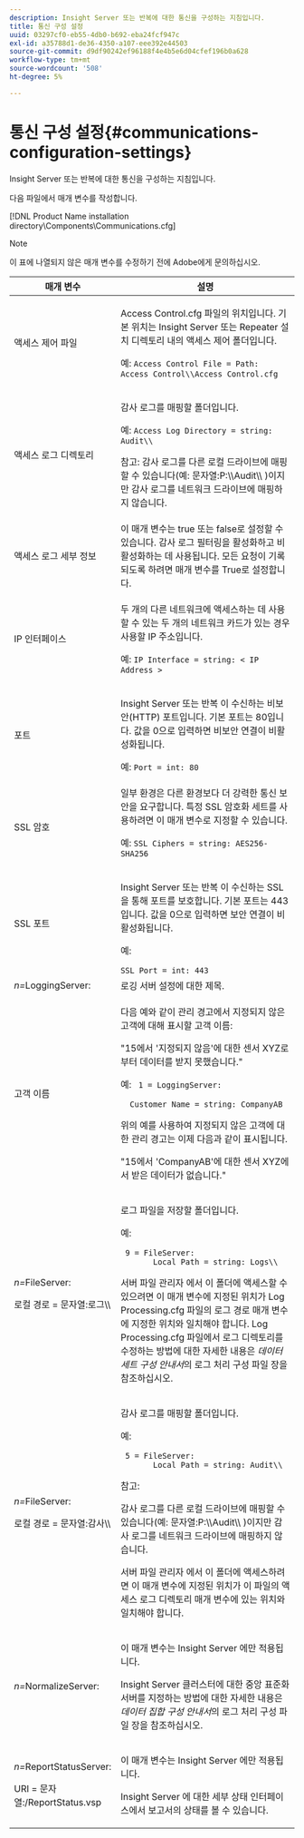 ```yaml
---
description: Insight Server 또는 반복에 대한 통신을 구성하는 지침입니다.
title: 통신 구성 설정
uuid: 03297cf0-eb55-4db0-b692-eba24fcf947c
exl-id: a35788d1-de36-4350-a107-eee392e44503
source-git-commit: d9df90242ef96188f4e4b5e6d04cfef196b0a628
workflow-type: tm+mt
source-wordcount: '508'
ht-degree: 5%

---
```


# 통신 구성 설정{#communications-configuration-settings}

Insight Server 또는 반복에 대한 통신을 구성하는 지침입니다.

다음 파일에서 매개 변수를 작성합니다.

[!DNL Product Name installation directory\Components\Communications.cfg]

>[!NOTE]
>
>이 표에 나열되지 않은 매개 변수를 수정하기 전에 Adobe에게 문의하십시오.

<table id="table_C87F1150E53548F484A8C0CFE91F1079"> 
 <thead> 
  <tr> 
   <th colname="col1" class="entry"> 매개 변수 </th> 
   <th colname="col2" class="entry"> 설명 </th> 
  </tr> 
 </thead>
 <tbody> 
  <tr> 
   <td colname="col1"> 액세스 제어 파일 </td> 
   <td colname="col2"> <p><span class="filepath"> Access Control.cfg </span> 파일의 위치입니다. 기본 위치는 <span class="keyword"> Insight Server </span> 또는 <span class="wintitle"> Repeater </span> 설치 디렉토리 내의 <span class="filepath"> 액세스 제어 </span> 폴더입니다. </p> <p>예: <code>Access Control File = Path: Access Control\\Access Control.cfg</code> </p> </td> 
  </tr> 
  <tr> 
   <td colname="col1"> 액세스 로그 디렉토리 </td> 
   <td colname="col2"> <p>감사 로그를 매핑할 폴더입니다. </p> <p>예: <code>Access Log Directory = string: Audit\\</code> </p> <p> <p>참고: 감사 로그를 다른 로컬 드라이브에 매핑할 수 있습니다(예:<span class="filepath"> 문자열:P:\\Audit\\ </span>)이지만 감사 로그를 네트워크 드라이브에 매핑하지 않습니다. </p> </p> </td> 
  </tr> 
  <tr> 
   <td colname="col1"> 액세스 로그 세부 정보 </td> 
   <td colname="col2"> 이 매개 변수는 true 또는 false로 설정할 수 있습니다. 감사 로그 필터링을 활성화하고 비활성화하는 데 사용됩니다. 모든 요청이 기록되도록 하려면 매개 변수를 True로 설정합니다. </td> 
  </tr> 
  <tr> 
   <td colname="col1"> IP 인터페이스 </td> 
   <td colname="col2"> <p>두 개의 다른 네트워크에 액세스하는 데 사용할 수 있는 두 개의 네트워크 카드가 있는 경우 사용할 IP 주소입니다. </p> <p>예: <code>IP Interface = string: &lt; IP Address &gt;</code> </p> </td> 
  </tr> 
  <tr> 
   <td colname="col1"> 포트 </td> 
   <td colname="col2"> <p><span class="keyword"> Insight Server </span> 또는 <span class="wintitle"> 반복 </span>이 수신하는 비보안(HTTP) 포트입니다. 기본 포트는 80입니다. 값을 0으로 입력하면 비보안 연결이 비활성화됩니다. </p> <p>예: <code>Port = int: 80</code> </p> </td> 
  </tr> 
  <tr> 
   <td colname="col1"> SSL 암호 </td> 
   <td colname="col2"> 일부 환경은 다른 환경보다 더 강력한 통신 보안을 요구합니다. 특정 SSL 암호화 세트를 사용하려면 이 매개 변수로 지정할 수 있습니다. <p>예: <code>SSL Ciphers = string: AES256-SHA256</code> </p> </td> 
  </tr> 
  <tr> 
   <td colname="col1"> SSL 포트 </td> 
   <td colname="col2"> <p><span class="keyword"> Insight Server </span> 또는 <span class="wintitle"> 반복 </span>이 수신하는 SSL을 통해 포트를 보호합니다. 기본 포트는 443입니다. 값을 0으로 입력하면 보안 연결이 비활성화됩니다. </p> <p>예: <span class="filepath"></span> </p> <code>SSL Port = int: 443</code> </td> 
  </tr> 
  <tr> 
   <td colname="col1"> <i>n=</i>LoggingServer: </td> 
   <td colname="col2"> 로깅 서버 설정에 대한 제목. </td> 
  </tr> 
  <tr> 
   <td colname="col1"> 고객 이름 </td> 
   <td colname="col2"> <p>다음 예와 같이 관리 경고에서 지정되지 않은 고객에 대해 표시할 고객 이름: </p> <p>"15에서 '지정되지 않음'에 대한 센서 XYZ로부터 데이터를 받지 못했습니다." </p> <p>예: <code> 1&nbsp;=&nbsp;LoggingServer:&nbsp; 
      &nbsp;&nbsp;Customer&nbsp;Name&nbsp;=&nbsp;string:&nbsp;CompanyAB </code> </p> <p>위의 예를 사용하여 지정되지 않은 고객에 대한 관리 경고는 이제 다음과 같이 표시됩니다. </p> <p>"15에서 'CompanyAB'에 대한 센서 XYZ에서 받은 데이터가 없습니다." </p> </td> 
  </tr> 
  <tr> 
   <td colname="col1"> <p> <i>n=</i>FileServer: </p> <p> 로컬 경로 = 문자열:로그\\ </p> </td> 
   <td colname="col2"> <p>로그 파일을 저장할 폴더입니다. </p> <p>예: </p> <code> 9&nbsp;=&nbsp;FileServer:&nbsp; 
     &nbsp;&nbsp;Local&nbsp;Path&nbsp;=&nbsp;string:&nbsp;Logs\\ </code> <p><span class="wintitle"> 서버 파일 관리자 </span>에서 이 폴더에 액세스할 수 있으려면 이 매개 변수에 지정된 위치가 <span class="filepath"> Log Processing.cfg </span> 파일의 로그 경로 매개 변수에 지정한 위치와 일치해야 합니다. <span class="filepath"> Log Processing.cfg </span> 파일에서 로그 디렉토리를 수정하는 방법에 대한 자세한 내용은 <i>데이터 세트 구성 안내서</i>의 로그 처리 구성 파일 장을 참조하십시오. </p> </td> 
  </tr> 
  <tr> 
   <td colname="col1"> <p> <i>n=</i>FileServer: </p> <p> 로컬 경로 = 문자열:감사\\ </p> </td> 
   <td colname="col2"> <p>감사 로그를 매핑할 폴더입니다. </p> <p>예: </p> <code> 5&nbsp;=&nbsp;FileServer:&nbsp; 
     &nbsp;&nbsp;Local&nbsp;Path&nbsp;=&nbsp;string:&nbsp;Audit\\ </code> <p>참고:  <p>감사 로그를 다른 로컬 드라이브에 매핑할 수 있습니다(예:<span class="filepath"> 문자열:P:\\Audit\\ </span>)이지만 감사 로그를 네트워크 드라이브에 매핑하지 않습니다. </p> <p><span class="wintitle"> 서버 파일 관리자 </span>에서 이 폴더에 액세스하려면 이 매개 변수에 지정된 위치가 이 파일의 액세스 로그 디렉토리 매개 변수에 있는 위치와 일치해야 합니다. </p> </p> </td> 
  </tr> 
  <tr> 
   <td colname="col1"> <i>n=</i>NormalizeServer: </td> 
   <td colname="col2"> <p>이 매개 변수는 <span class="keyword"> Insight Server </span>에만 적용됩니다. </p> <p><span class="keyword"> Insight Server </span> 클러스터에 대한 중앙 표준화 서버를 지정하는 방법에 대한 자세한 내용은 <i>데이터 집합 구성 안내서</i>의 로그 처리 구성 파일 장을 참조하십시오. </p> </td> 
  </tr> 
  <tr> 
   <td colname="col1"> <p> <i>n=</i>ReportStatusServer: </p> <p> URI = 문자열:/ReportStatus.vsp </p> </td> 
   <td colname="col2"> <p>이 매개 변수는 <span class="keyword"> Insight Server </span>에만 적용됩니다. </p> <p><span class="keyword"> Insight Server </span>에 대한 세부 상태 인터페이스에서 <span class="keyword"> 보고서의 </span> 상태를 볼 수 있습니다. </p> </td> 
  </tr> 
 </tbody> 
</table>
